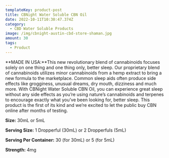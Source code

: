 ```yaml
---
templateKey: product-post
title: CBNight Water Soluble CBN Oil
date: 2022-10-11T10:30:47.374Z
category:
  - CBD Water Soluble Products
image: /img/cbnight-austin-cbd-store-shaman.jpg
amount: 30
tags:
  - Product
---
```


**MADE IN USA:**This new revolutionary blend of cannabinoids focuses solely on one thing and one thing only, better sleep. Our proprietary blend of cannabinoids utilizes minor cannabinoids from a hemp extract to bring a new formula to the marketplace. Common sleep aids often produce side effects like grogginess, unusual dreams, dry mouth, dizziness and much more. With CBNight Water Soluble CBN Oil, you can experience great sleep without any side effects as you’re using nature’s cannabinoids and terpenes to encourage exactly what you’ve been looking for, better sleep. This product is the first of its kind and we’re excited to let the public buy CBN online after months of testing.

**Size:** 30mL or 5mL

**Serving Size:** 1 Dropperful (30mL) or 2 Dropperfuls (5mL)

**Serving Per Container:** 30 (for 30mL) or 5 (for 5mL)

**Strength:** 4mg
